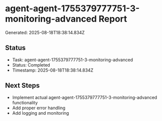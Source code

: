 # agent-agent-1755379777751-3-monitoring-advanced Report

Generated: 2025-08-18T18:38:14.834Z

## Status
- Task: agent-agent-1755379777751-3-monitoring-advanced
- Status: Completed
- Timestamp: 2025-08-18T18:38:14.834Z

## Next Steps
- Implement actual agent-agent-1755379777751-3-monitoring-advanced functionality
- Add proper error handling
- Add logging and monitoring
